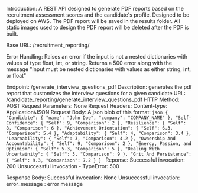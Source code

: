 Introduction:
    A REST API designed to generate PDF reports based on the recruitment assessment scores and the candidate's profile. Designed to be deployed on AWS. The PDF report will be saved in the results folder. All static images used to design the PDF report will be deleted after the PDF is built.

Base URL:
    /recruitment_reporting/

Error Handling:
    Raises an error if the input is not a nested dictionaries with values of type float, int, or string. 
    Returns a 500 error along with the message "Input must be nested dictionaries with values as either string, int, or float"

Endpoint:
    /generate_interview_questions_pdf
Description:
    generates the pdf report that customizes the interview questions for a given candidate
URL: 
    /candidate_reporting/generate_interview_questions_pdf
HTTP Method: 
    POST
Request Parameters:
    None
Request Headers:
    Content-type: Application/JSON
Request Body:
    A json blob of this format:
    ```json
        {
            "Candidate": {
                "name": "John Doe",
                "company": "COMPANY_NAME"
            },
            "Self-Confidence": {
                "Self": 9,
                "Comparison": 2
            },
            "Resilience": {
                "Self": 8,
                "Comparison": 6
            },
            "Achievement Orientation": {
                "Self": 6.3,
                "Comparison": 5.4
            },
            "Adaptability": {
                "Self": 4,
                "Comparison": 3.4
            },
            "Learnability": {
                "Self": 3,
                "Comparison": 4.2
            },
            "Ownership And Accountability": {
                "Self": 9,
                "Comparison": 2
            },
            "Energy, Passion, and Optimism": {
                "Self": 5.3,
                "Comparison": 5
            },
            "Dealing With Uncertainity": {
                "Self": 3,
                "Comparison": 9
            },
            "Grit And Persistence": {
                "Self": 9.3,
                "Comparison": 7.2
            }
        }
    ```
Reponse:
    Successful invocation: 200
    Unsuccessful invocation - TypeError: 500

Response Body:
    Successful invocation: None
    Unsuccessful invocation: 
        error_message : error message